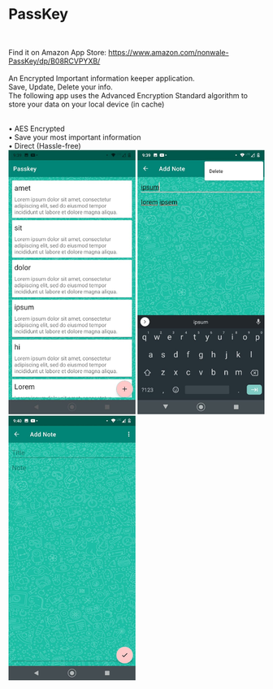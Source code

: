 # PassKey
<br>


Find it on Amazon App Store: https://www.amazon.com/nonwale-PassKey/dp/B08RCVPYXB/   <br>
<br>
An Encrypted Important information keeper application.  
Save, Update, Delete your info.<br>
The following app uses the Advanced Encryption Standard algorithm to store your data on your local device (in cache)


<br>
• AES Encrypted<br>
• Save your most important information<br>
• Direct (Hassle-free)<br>



<img src="WhatsApp Image 2021-01-02 at 9.40.28 PM (2).jpeg" width=250>
<img src="WhatsApp Image 2021-01-02 at 9.40.28 PM (1).jpeg" width=250>
<img src="WhatsApp Image 2021-01-02 at 9.40.28 PM.jpeg" width=250>






